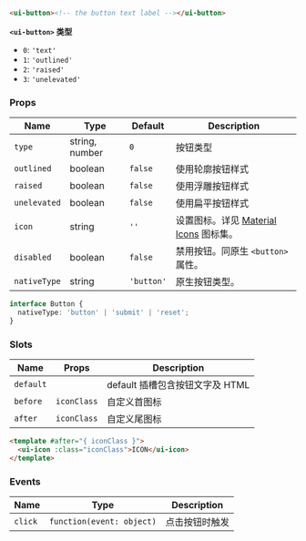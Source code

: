 ```html
<ui-button><!-- the button text label --></ui-button>
```

**`<ui-button>` 类型**

- `0`: `'text'`
- `1`: `'outlined'`
- `2`: `'raised'`
- `3`: `'unelevated'`

### Props

| Name         | Type           | Default    | Description                                        |
| ------------ | -------------- | ---------- | -------------------------------------------------- |
| `type`       | string, number | `0`        | 按钮类型                                           |
| `outlined`   | boolean        | `false`    | 使用轮廓按钮样式                                   |
| `raised`     | boolean        | `false`    | 使用浮雕按钮样式                                   |
| `unelevated` | boolean        | `false`    | 使用扁平按钮样式                                   |
| `icon`       | string         | `''`       | 设置图标。详见 [Material Icons](/#/icons) 图标集。 |
| `disabled`   | boolean        | `false`    | 禁用按钮。同原生 `<button>` 属性。                 |
| `nativeType` | string         | `'button'` | 原生按钮类型。                                     |

```ts
interface Button {
  nativeType: 'button' | 'submit' | 'reset';
}
```

### Slots

| Name      | Props       | Description                     |
| --------- | ----------- | ------------------------------- |
| `default` |             | default 插槽包含按钮文字及 HTML |
| `before`  | `iconClass` | 自定义首图标                    |
| `after`   | `iconClass` | 自定义尾图标                    |

```html
<template #after="{ iconClass }">
  <ui-icon :class="iconClass">ICON</ui-icon>
</template>
```

### Events

| Name    | Type                      | Description    |
| ------- | ------------------------- | -------------- |
| `click` | `function(event: object)` | 点击按钮时触发 |
